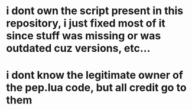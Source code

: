 # i dont own the script present in this repository, i just fixed most of it since stuff was missing or was outdated cuz versions, etc...
# i dont know the legitimate owner of the pep.lua code, but all credit go to them
